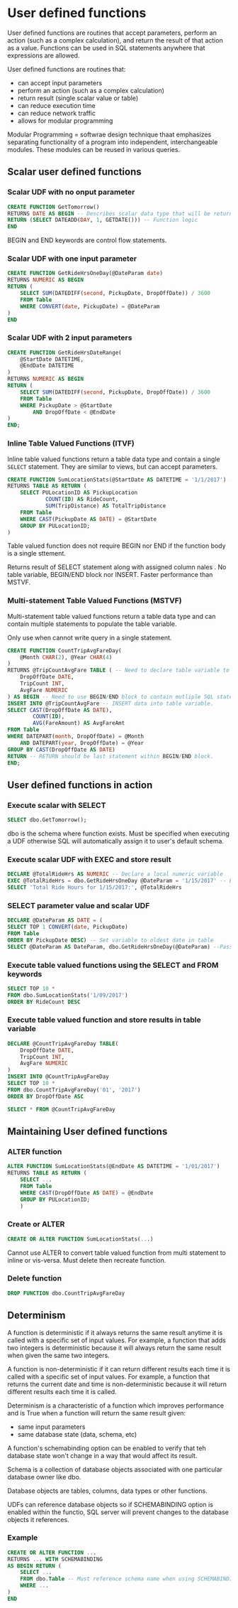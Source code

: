 # User defined functions

User defined functions are routines that accept parameters, perform an action (such as a complex calculation), and return the result of that action as a value. Functions can be used in SQL statements anywhere that expressions are allowed.

User defined functions are routines that:
- can accept input parameters
- perform an action (such as a complex calculation)
- return result (single scalar value or table)
- can reduce execution time
- can reduce network traffic
- allows for modular programming

Modular Programming = softwrae design technique thaat emphasizes separating functionality of a program into independent, interchangeable modules. These modules can be reused in various queries.

## Scalar user defined functions

### Scalar UDF with no onput parameter

```sql
CREATE FUNCTION GetTomorrow()
RETURNS DATE AS BEGIN -- Describes scalar data type that will be returned
RETURN (SELECT DATEADD(DAY, 1, GETDATE())) -- Function logic
END
```
BEGIN and END keywords are control flow statements.

### Scalar UDF with one input parameter

```sql
CREATE FUNCTION GetRideHrsOneDay(@DateParam date)
RETURNS NUMERIC AS BEGIN
RETURN (
    SELECT SUM(DATEDIFF(second, PickupDate, DropOffDate)) / 3600
    FROM Table
    WHERE CONVERT(date, PickupDate) = @DateParam
)
END
```

### Scalar UDF with 2 input parameters

```sql
CREATE FUNCTION GetRideHrsDateRange(
    @StartDate DATETIME,
    @EndDate DATETIME
)
RETURNS NUMERIC AS BEGIN
RETURN (
    SELECT SUM(DATEDIFF(second, PickupDate, DropOffDate)) / 3600
    FROM Table
    WHERE PickupDate > @StartDate
        AND DropOffDate < @EndDate
)
END;
```

### Inline Table Valued Functions (ITVF)

Inline table valued functions return a table data type and contain a single `SELECT` statement. They are similar to views, but can accept parameters.

```sql
CREATE FUNCTION SumLocationStats(@StartDate AS DATETIME = '1/1/2017') -- Parameter @StartDate has a optional default value of 1/1/2017.
RETURNS TABLE AS RETURN (
    SELECT PULocationID AS PickupLocation
            COUNT(ID) AS RideCount,
            SUM(TripDistance) AS TotalTripDistance
    FROM Table
    WHERE CAST(PickupDate AS DATE) = @StartDate
    GROUP BY PULocationID;
)
```
Table valued function does not require BEGIN nor END if the function body is a single sttement.

Returns result of SELECT statement along with assigned column nales . No table variable, BEGIN/END block nor INSERT. Faster performance than MSTVF.

### Multi-statement Table Valued Functions (MSTVF)

Multi-statement table valued functions return a table data type and can contain multiple statements to populate the table variable.

Only use when cannot write query in a single statement.

```sql
CREATE FUNCTION CountTripAvgFareDay(
    @Month CHAR(2), @Year CHAR(4)
)
RETURNS @TripCountAvgFare TABLE ( -- Need to declare table variable to be returned with column names and data types.
    DropOffDate DATE,
    TripCount INT,
    AvgFare NUMERIC
) AS BEGIN -- Need to use BEGIN/END block to contain mutliple SQL statements.
INSERT INTO @TripCountAvgFare -- INSERT data into table variable.
SELECT CAST(DropOffDate AS DATE),
        COUNT(ID),
        AVG(FareAmount) AS AvgFareAmt
FROM Table
WHERE DATEPART(month, DropOffDate) = @Month
    AND DATEPART(year, DropOffDate) = @Year
GROUP BY CAST(DropOffDate AS DATE)
RETURN -- RETURN should be last statement within BEGIN/END block.
END;
```

## User defined functions in action

### Execute scalar with SELECT

```sql
SELECT dbo.GetTomorrow();
```
dbo is the schema where function exists. Must be specified when executing a UDF otherwise SQL will automatically assign it to user's default schema.

### Execute scalar UDF with EXEC and store result

```sql
DECLARE @TotalRideHrs AS NUMERIC -- Declare a local numeric variable
EXEC @TotalRideHrs = dbo.GetRideHrsOneDay @DateParam = '1/15/2017' -- Execute GetRideHrsOneDay() function and assign result to tthe @TotalRideHrs variable.
SELECT 'Total Ride Hours for 1/15/2017:', @TotalRideHrs
```

### SELECT parameter value and scalar UDF

```sql
DECLARE @DateParam AS DATE = (
SELECT TOP 1 CONVERT(date, PickupDate)
FROM Table
ORDER BY PickupDate DESC) -- Set variable to oldest date in table
SELECT @DateParam AS DateParam, dbo.GetRideHrsOneDay(@DateParam) --Pass to function 
```

### Execute table valued functions using the SELECT and FROM keywords

```sql
SELECT TOP 10 *
FROM dbo.SumLocationStats('1/09/2017')
ORDER BY RideCount DESC
```
### Execute table valued function and store results in table variable

```sql
DECLARE @CountTripAvgFareDay TABLE(
    DropOffDate DATE,
    TripCount INT,
    AvgFare NUMERIC
)
INSERT INTO @CountTripAvgFareDay
SELECT TOP 10 *
FROM dbo.CountTripAvgFareDay('01', '2017')
ORDER BY DropOffDate ASC

SELECT * FROM @CountTripAvgFareDay
```

## Maintaining User defined functions

### ALTER function
```sql
ALTER FUNCTION SumLocationStats(@EndDate AS DATETIME = '1/01/2017')
RETURNS TABLE AS RETURN (
    SELECT ...
    FROM Table
    WHERE CAST(DropOffDate AS DATE) = @EndDate
    GROUP BY PULocationID;
    ) 
```
### Create or ALTER

```sql
CREATE OR ALTER FUNCTION SumLocationStats(...)
```
Cannot use ALTER to convert table valued function from multi statement to inline or vis-versa. Must delete then recreate function.

### Delete function

```sql
DROP FUNCTION dbo.CountTripAvgFareDay
```

## Determinism

A function is deterministic if it always returns the same result anytime it is called with a specific set of input values. For example, a function that adds two integers is deterministic because it will always return the same result when given the same two integers.

A function is non-deterministic if it can return different results each time it is called with a specific set of input values. For example, a function that returns the current date and time is non-deterministic because it will return different results each time it is called.

Determinism is a characteristic of a function which improves performance and is True when a function will return the same result given:
- same input parameters
- same database state (data, schema, etc)

A function's schemabinding option can be enabled to verify that teh database state won't change in a way that would affect its result.

Schema is a collection of database objects associated with one particular database owner like dbo.

Database objects are tables, columns, data types or other functions.

UDFs can reference database objects so if SCHEMABINDING option is enabled within the functio, SQL server will prevent changes to the database objects it references.

### Example

```sql
CREATE OR ALTER FUNCTION ...
RETURNS ... WITH SCHEMABINDING
AS BEGIN RETURN (
    SELECT ...
    FROM dbo.Table -- Must reference schema name when using SCHEMABINDING
    WHERE ...
)
END
```



